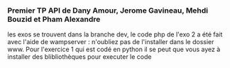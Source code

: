  ### Premier TP API de Dany Amour, Jerome Gavineau, Mehdi Bouzid  et Pham Alexandre ###

 les exos se trouvent dans la branche dev, le code php de l'exo 2 a été fait avec l'aide de wampserver : n'oubliez pas de l'installer dans le dossier  www. Pour l'exercice 1 qui est codé en python il se peut que vous ayez à installer des blibliothèques pour executer le code 
